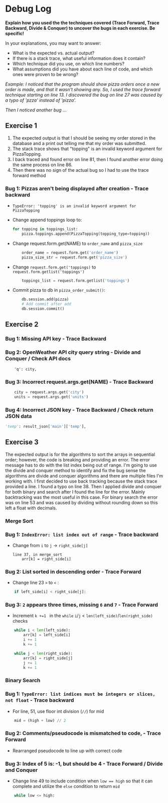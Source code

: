 # Debug Log

**Explain how you used the the techniques covered (Trace Forward, Trace Backward, Divide & Conquer) to uncover the bugs in each exercise. Be specific!**

In your explanations, you may want to answer:

- What is the expected vs. actual output?
- If there is a stack trace, what useful information does it contain?
- Which technique did you use, on which line numbers?
- What assumptions did you have about each line of code, and which ones were proven to be wrong?

_Example: I noticed that the program should show pizza orders once a new order is made, and that it wasn't showing any. So, I used the trace forward technique starting on line 13. I discovered the bug on line 27 was caused by a typo of 'pzza' instead of 'pizza'._

_Then I noticed another bug ..._

## Exercise 1

1. The expected output is that I should be seeing my order stored in the database and a print out telling me that my order was submitted.
2. The stack trace shows that "topping" is an invalid keyword argument for PizzaTopping. 
3. I back traced and found error on line 81, then I found another error doing the same process on line 86. 
4. Then there was no sign of the actual bug so I had to use the trace forward method

### Bug 1: Pizzas aren't being displayed after creation - Trace backward

- `TypeError: 'topping' is an invalid keyword argument for PizzaTopping`

- Change append toppings loop to:
    ``` python
    for topping in toppings_list:
        pizza.toppings.append(PizzaTopping(topping_type=topping))
    ```

- Change request.form.get(NAME) to `order_name` and `pizza_size`
    ```python
        order_name = request.form.get('order_name')
        pizza_size_str = request.form.get('pizza_size')
    ```

- Change `request.form.get('toppings)` to `request.form.getlist('toppings')`
    ```python
        toppings_list = request.form.getlist('toppings')
    ```

- Commit pizza to db in `pizza_order_submit()`:
    ```python
        db.session.add(pizza)
        # Add commit after add
        db.session.commit()
    ```


## Exercise 2

### Bug 1: Missing API key - Trace Backward
### Bug 2: OpenWeather API city query string - Divide and Conquer / Check API docs
        'q': city,
### Bug 3: Incorrect request.args.get(NAME) - Trace Backward
```python
    city = request.args.get('city')
    units = request.args.get('units')
```
### Bug 4: Incorrect JSON key - Trace Backward / Check return JSON data
```python
'temp': result_json['main']['temp'],
```


## Exercise 3

The expected output is for the algorithms to sort the arrays in sequential order; however, the code is breaking and providing an error. The error message has to do with the list index being out of range. I'm going to use the divide and conquer method to identify and fix the bug sense the algorithms are divide and conquer algorithms and there are multiple files I'm working with. I first decided to use back tracking because the stack trace provided a line. I found a typo on line 38. Then I applied divide and conquer for both binary and search after I found the line for the error. Mainly backtracking was the most useful in this case. For binary search the error was on line 53 and was caused by dividing without rounding down so this left a float with decimals. 


### Merge Sort
### Bug 1: `IndexError: list index out of range` - Trace backward
- Change from `i` to `j` -> `right_side[j]`
    ```
    line 37, in merge_sort
        arr[k] = right_side[i]
    ```

### Bug 2: List sorted in descending order - Trace Forward
- Change line 23 `>` to `<` :   
```python
    if left_side[i] < right_side[j]:
```

### Bug 3: `2` appears three times, missing `6` and `7` - Trace Forward
- Increment `k +=1 ` in the `while` `i`/`j` < `len(left_side)`/`len(right_side)` checks
```python
    while i < len(left_side):
        arr[k] = left_side[i]
        i += 1
        k += 1

    while j < len(right_side):
        arr[k] = right_side[j]
        j += 1
        k += 1
```

### Binary Search
### Bug 1: `TypeError: list indices must be integers or slices, not float` - Trace backward
- For line, 51, use floor int division (`//`) for mid  
```python
    mid = (high + low) // 2
```

### Bug 2: Comments/pseudocode is mismatched to code, - Trace Forward
- Rearranged pseudocode to line up with correct code

### Bug 3: Index of 5 is: -1, but should be 4 - Trace Forward / Divide and Conquer
- Change line 49 to include condition when `low == high` so that it can complete and utilize the `else` condition to return `mid`  
```python
    while low <= high:
```
